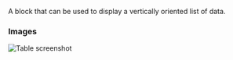 A block that can be used to display a vertically oriented list of data.

### Images

![Table screenshot](https://gitlab.com/appsemble/appsemble/-/raw/0.16.2/docs/images/list.png)
